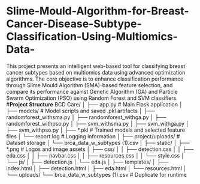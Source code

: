 # Slime-Mould-Algorithm-for-Breast-Cancer-Disease-Subtype-Classification-Using-Multiomics-Data-
This project presents an intelligent web-based tool for classifying breast cancer subtypes based on multiomics data using advanced optimization algorithms. The core objective is to enhance classification performance through Slime Mould Algorithm (SMA)-based feature selection, and compare its performance against Genetic Algorithm (GA) and Particle Swarm Optimization (PSO) using Random Forest and SVM classifiers.
#**Project Structure**
BCD Care/
│
├── app.py                           # Main Flask application
│
├── models/                          # Model scripts and saved .pkl artifacts
│   ├── randomforest_withsma.py
│   ├── randomforest_withga.py
│   ├── randomforest_withpso.py
│   ├── svm_withsma.py
│   ├── svm_withga.py
│   ├── svm_withpso.py
│   ├── *.pkl                        # Trained models and selected feature files
│   └── report.log                   # Logging information
│
├── project/uploads/                # Dataset storage
│   └── brca_data_w_subtypes (1).csv
│
├── static/
│   ├── *.png                        # Logos and image assets
│   ├── css/
│   │   ├── detection.css
│   │   ├── eda.css
│   │   ├── navbar.css
│   │   ├── resources.css
│   │   └── style.css
│   └── js/
│       ├── detection.js
│       └── eda.js
│
├── templates/
│   ├── index.html
│   ├── detection.html
│   ├── eda.html
│   └── resources.html
│
└── uploads/
    └── brca_data_w_subtypes (1).csv  # Duplicate for runtime
